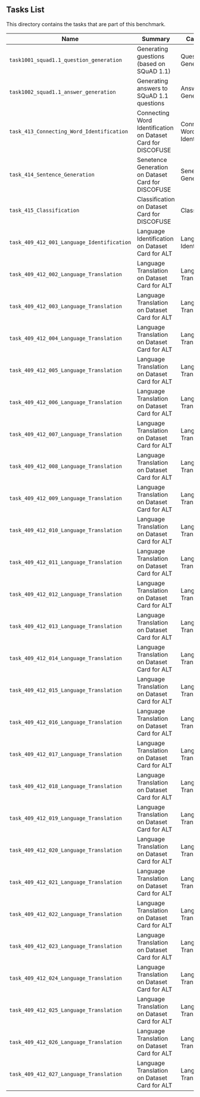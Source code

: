 ## Tasks List 

This directory contains the tasks that are part of this benchmark. 


Name | Summary | Category
---- | ----------- | --------
`task1001_squad1.1_question_generation` | Generating guestions (based on SQuAD 1.1) | Question Generation  
`task1002_squad1.1_answer_generation` | Generating answers to SQuAD 1.1 questions | Answer Generation
`task_413_Connecting_Word_Identification` | Connecting Word Identification on Dataset Card for DISCOFUSE | Connecting Word Identification
`task_414_Sentence_Generation` | Senetence Generation on Dataset Card for DISCOFUSE | Senetence Generation
`task_415_Classification` | Classification on Dataset Card for DISCOFUSE | Classification
`task_409_412_001_Language_Identification` | Language Identification on Dataset Card for ALT | Language Identification
`task_409_412_002_Language_Translation` | Language Translation on Dataset Card for ALT | Language Translation
`task_409_412_003_Language_Translation` | Language Translation on Dataset Card for ALT | Language Translation
`task_409_412_004_Language_Translation` | Language Translation on Dataset Card for ALT | Language Translation
`task_409_412_005_Language_Translation` | Language Translation on Dataset Card for ALT | Language Translation
`task_409_412_006_Language_Translation` | Language Translation on Dataset Card for ALT | Language Translation
`task_409_412_007_Language_Translation` | Language Translation on Dataset Card for ALT | Language Translation
`task_409_412_008_Language_Translation` | Language Translation on Dataset Card for ALT | Language Translation
`task_409_412_009_Language_Translation` | Language Translation on Dataset Card for ALT | Language Translation
`task_409_412_010_Language_Translation` | Language Translation on Dataset Card for ALT | Language Translation
`task_409_412_011_Language_Translation` | Language Translation on Dataset Card for ALT | Language Translation
`task_409_412_012_Language_Translation` | Language Translation on Dataset Card for ALT | Language Translation
`task_409_412_013_Language_Translation` | Language Translation on Dataset Card for ALT | Language Translation
`task_409_412_014_Language_Translation` | Language Translation on Dataset Card for ALT | Language Translation
`task_409_412_015_Language_Translation` | Language Translation on Dataset Card for ALT | Language Translation
`task_409_412_016_Language_Translation` | Language Translation on Dataset Card for ALT | Language Translation
`task_409_412_017_Language_Translation` | Language Translation on Dataset Card for ALT | Language Translation
`task_409_412_018_Language_Translation` | Language Translation on Dataset Card for ALT | Language Translation
`task_409_412_019_Language_Translation` | Language Translation on Dataset Card for ALT | Language Translation
`task_409_412_020_Language_Translation` | Language Translation on Dataset Card for ALT | Language Translation
`task_409_412_021_Language_Translation` | Language Translation on Dataset Card for ALT | Language Translation
`task_409_412_022_Language_Translation` | Language Translation on Dataset Card for ALT | Language Translation
`task_409_412_023_Language_Translation` | Language Translation on Dataset Card for ALT | Language Translation
`task_409_412_024_Language_Translation` | Language Translation on Dataset Card for ALT | Language Translation
`task_409_412_025_Language_Translation` | Language Translation on Dataset Card for ALT | Language Translation
`task_409_412_026_Language_Translation` | Language Translation on Dataset Card for ALT | Language Translation
`task_409_412_027_Language_Translation` | Language Translation on Dataset Card for ALT | Language Translation
